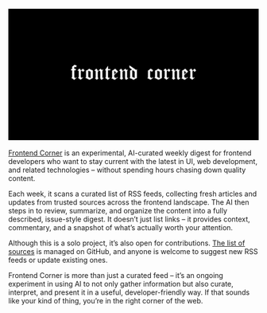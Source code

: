 ![Frontend Corner](frontend/public/og-image.png)

[Frontend Corner](https://www.frontendcorner.com) is an experimental, AI-curated weekly digest for frontend developers who want to stay current with the latest in UI, web development, and related technologies – without spending hours chasing down quality content.

Each week, it scans a curated list of RSS feeds, collecting fresh articles and updates from trusted sources across the frontend landscape. The AI then steps in to review, summarize, and organize the content into a fully described, issue-style digest. It doesn’t just list links – it provides context, commentary, and a snapshot of what’s actually worth your attention.

Although this is a solo project, it’s also open for contributions. [The list of sources](https://github.com/dmtrbrl/frontend-corner/blob/main/data/sources.json) is managed on GitHub, and anyone is welcome to suggest new RSS feeds or update existing ones.

Frontend Corner is more than just a curated feed – it’s an ongoing experiment in using AI to not only gather information but also curate, interpret, and present it in a useful, developer-friendly way. If that sounds like your kind of thing, you’re in the right corner of the web.
